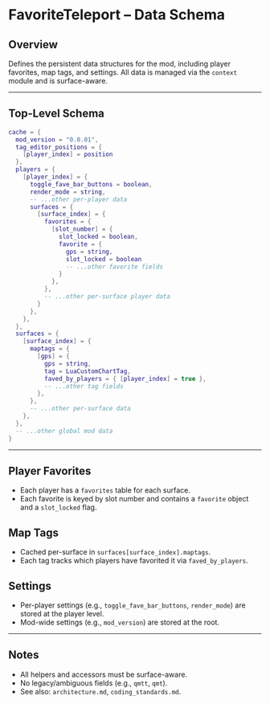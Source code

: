 # FavoriteTeleport – Data Schema

## Overview
Defines the persistent data structures for the mod, including player favorites, map tags, and settings. All data is managed via the `context` module and is surface-aware.

---

## Top-Level Schema

```lua
cache = {
  mod_version = "0.0.01",
  tag_editor_positions = {
    [player_index] = position
  },
  players = {
    [player_index] = {
      toggle_fave_bar_buttons = boolean,
      render_mode = string,
      -- ...other per-player data
      surfaces = {
        [surface_index] = {
          favorites = {
            [slot_number] = {
              slot_locked = boolean,
              favorite = {
                gps = string,
                slot_locked = boolean 
                -- ...other favorite fields
              }
            },
          },
          -- ...other per-surface player data
        }
      },
    },
  },
  surfaces = {
    [surface_index] = {
      maptags = {
        [gps] = {
          gps = string,
          tag = LuaCustomChartTag,
          faved_by_players = { [player_index] = true },
          -- ...other tag fields
        },
      },
      -- ...other per-surface data
    },
  },
  -- ...other global mod data
}
```

---

## Player Favorites
- Each player has a `favorites` table for each surface.
- Each favorite is keyed by slot number and contains a `favorite` object and a `slot_locked` flag.

## Map Tags
- Cached per-surface in `surfaces[surface_index].maptags`.
- Each tag tracks which players have favorited it via `faved_by_players`.

## Settings
- Per-player settings (e.g., `toggle_fave_bar_buttons`, `render_mode`) are stored at the player level.
- Mod-wide settings (e.g., `mod_version`) are stored at the root.

---

## Notes
- All helpers and accessors must be surface-aware.
- No legacy/ambiguous fields (e.g., `qmtt`, `qmt`).
- See also: `architecture.md`, `coding_standards.md`.

